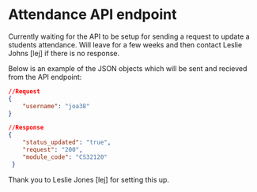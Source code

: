 # Attendance API endpoint

Currently waiting for the API to be setup for sending a request to update a students attendance. Will leave for a few weeks and then contact Leslie Johns [lej] if there is no response.

Below is an example of the JSON objects which will be sent and recieved from the API endpoint:

```json
//Request
{
    "username": "joa38"
}

//Response
{
    "status_updated": "true",
    "request": "200", 
    "module_code": "CS32120"
 }
```

Thank you to Leslie Jones [lej] for setting this up.

